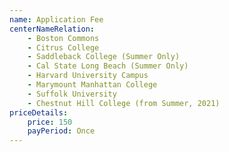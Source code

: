 ```yaml
---
name: Application Fee
centerNameRelation:
    - Boston Commons
    - Citrus College
    - Saddleback College (Summer Only)
    - Cal State Long Beach (Summer Only)
    - Harvard University Campus
    - Marymount Manhattan College
    - Suffolk University
    - Chestnut Hill College (from Summer, 2021)
priceDetails:
    price: 150
    payPeriod: Once
---
```

